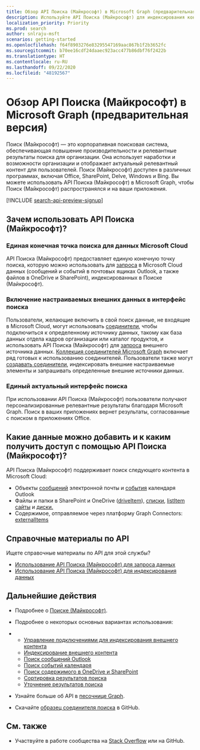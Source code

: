 ```yaml
---
title: Обзор API Поиска (Майкрософт) в Microsoft Graph (предварительная версия)
description: Используйте API Поиска (Майкрософт) для индексирования контента и добавления в приложения функций поиска в Office и индексированном контенте.
localization_priority: Priority
ms.prod: search
author: snlraju-msft
scenarios: getting-started
ms.openlocfilehash: f64f8903276e83295547169aac867b1f2b3652fc
ms.sourcegitcommit: b70ee16cdf24daaec923acc477b86dbf76f2422b
ms.translationtype: HT
ms.contentlocale: ru-RU
ms.lasthandoff: 09/22/2020
ms.locfileid: "48192567"
---
```

# <a name="overview-of-the-microsoft-search-api-in-microsoft-graph-preview"></a>Обзор API Поиска (Майкрософт) в Microsoft Graph (предварительная версия)

Поиск (Майкрософт) — это корпоративная поисковая система, обеспечивающая повышение производительности и релевантные результаты поиска для организации. Она использует наработки и возможности организации и отображает актуальный релевантный контент для пользователей. Поиск (Майкрософт) доступен в различных программах, включая Office, SharePoint, Delve, Windows и Bing. Вы можете использовать API Поиска (Майкрософт) в Microsoft Graph, чтобы Поиск (Майкрософт) распространялся и на ваши приложения.  

[!INCLUDE [search-api-preview-signup](../includes/search-api-preview-signup.md)]

<!-- markdownlint-disable MD026 -->
## <a name="why-use-the-microsoft-search-api"></a>Зачем использовать API Поиска (Майкрософт)?

### <a name="one-unified-search-endpoint-for-microsoft-cloud-data"></a>Единая конечная точка поиска для данных Microsoft Cloud

API Поиска (Майкрософт) предоставляет единую конечную точку поиска, которую можно использовать для [запроса](/graph/api/search-query?view=graph-rest-beta&preserve-view=true) в Microsoft Cloud данных (сообщений и событий в почтовых ящиках Outlook, а также файлов в OneDrive и SharePoint), индексированных в Поиске (Майкрософт).

### <a name="include-custom-external-data-in-search-experience"></a>Включение настраиваемых внешних данных в интерфейс поиска

Пользователи, желающие включить в свой поиск данные, не входящие в Microsoft Cloud, могут использовать [соединители](/microsoftsearch/connectors-overview), чтобы подключиться к определенному источнику данных, такому как база данных отдела кадров организации или каталог продуктов, и использовать API Поиска (Майкрософт) для [запроса](/graph/api/search-query?view=graph-rest-beta&preserve-view=true) внешнего источника данных. [Коллекция соединителей Microsoft Graph](/microsoftsearch/connectors-gallery) включает ряд готовых к использованию соединителей. Пользователи также могут [создавать соединители](/graph/api/resources/indexing-api-overview?view=graph-rest-beta&preserve-view=true#common-use-cases), индексировать внешние настраиваемые элементы и запрашивать определенные внешние источники данных.

### <a name="consistent-up-to-date-search-experience"></a>Единый актуальный интерфейс поиска

При использовании API Поиска (Майкрософт) пользователи получают персонализированные релевантные результаты благодаря Microsoft Graph. Поиск в ваших приложениях вернет результаты, согласованные с поиском в приложениях Office.

## <a name="what-data-can-i-add-or-access-by-using-the-microsoft-search-api"></a>Какие данные можно добавить и к каким получить доступ с помощью API Поиска (Майкрософт)?

API Поиска (Майкрософт) поддерживает поиск следующего контента в Microsoft Cloud:

- Объекты [сообщений](/graph/api/resources/message?view=graph-rest-beta&preserve-view=true) электронной почты и [события](/graph/api/resources/event?view=graph-rest-beta&preserve-view=true) календаря Outlook
- Файлы и папки в SharePoint и OneDrive ([driveItem](/graph/api/resources/driveitem?view=graph-rest-beta&preserve-view=true)), [списки](/graph/api/resources/list?view=graph-rest-beta&preserve-view=true), [listItem](/graph/api/resources/listitem?view=graph-rest-beta&preserve-view=true) [сайты](/graph/api/resources/site?view=graph-rest-beta&preserve-view=true) и [диски.](/graph/api/resources/drive?view=graph-rest-beta&preserve-view=true)
- Содержимое, отправляемое через платформу Graph Connectors: [externalItems](/graph/api/resources/externalitem?view=graph-rest-beta&preserve-view=true)

## <a name="api-reference"></a>Справочные материалы по API

Ищете справочные материалы по API для этой службы?

- [Использование API Поиска (Майкрософт) для запроса данных](/graph/api/resources/search-api-overview?view=graph-rest-beta&preserve-view=true)
- [Использование API Поиска (Майкрософт) для индексирования данных](/graph/api/resources/indexing-api-overview?view=graph-rest-beta&preserve-view=true)

## <a name="next-steps"></a>Дальнейшие действия

- Подробнее о [Поиске (Майкрософт)](/microsoftsearch/).
- Подробнее о некоторых основных вариантах использования:
- 
  - [Управление подключениями для индексирования внешнего контента](search-index-manage-connections.md)
  - [Индексирование внешнего контента](search-index-manage-items.md)
  - [Поиск сообщений Outlook](search-concept-messages.md)
  - [Поиск событий календаря](search-concept-events.md)
  - [Поиск содержимого в OneDrive и SharePoint](search-concept-files.md)
  - [Сортировка результатов поиска](search-concept-sort.md)
  - [Уточнение результатов поиска](search-concept-aggregation.md)
  
- Узнайте больше об API в [песочнице Graph](https://developer.microsoft.com/graph/graph-explorer).
- Скачайте [образец соединителя поиска](https://github.com/microsoftgraph/msgraph-search-connector-sample) в GitHub.

## <a name="see-also"></a>См. также

- Участвуйте в работе сообщества на [Stack Overflow](https://stackoverflow.com/questions/tagged/microsoft-graph-search) или на GitHub.
